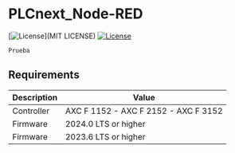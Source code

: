 # PLCnext_Node-RED
[![License](https://img.shields.io/badge/License-MIT-blue.svg)](MIT LICENSE)
[![License](https://img.shields.io/badge/License-Apache_2.0-blue.svg)](https://www.apache.org/licenses/LICENSE-2.0)
```
Prueba
```
## Requirements

|Description   | Value      |
|--------------|------------|
|Controller    | AXC F 1152 - AXC F 2152 - AXC F 3152 |
|Firmware      | 2024.0 LTS or higher |
|Firmware      | 2023.6 LTS or higher |

